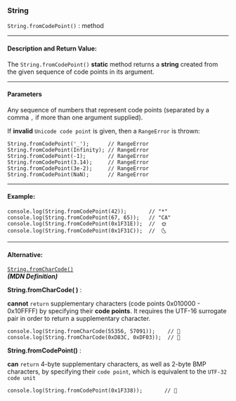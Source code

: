 ### String 

`String.fromCodePoint()` : method

___

#### Description and Return Value:

The `String.fromCodePoint()` **static** method returns a **string** created from the given sequence of code points in its argument.
___

#### Parameters

Any sequence of numbers that represent code points (separated by a comma `,` if more than one argument supplied).

If **invalid** `Unicode code point` is given, then a `RangeError` is thrown:

```
String.fromCodePoint('_');      // RangeError
String.fromCodePoint(Infinity); // RangeError
String.fromCodePoint(-1);       // RangeError
String.fromCodePoint(3.14);     // RangeError
String.fromCodePoint(3e-2);     // RangeError
String.fromCodePoint(NaN);      // RangeError
```
___

#### Example:

```
console.log(String.fromCodePoint(42));       // "*"
console.log(String.fromCodePoint(67, 65));   // "CA"
console.log(String.fromCodePoint(0x1F31E));  //  🌞
console.log(String.fromCodePoint(0x1F31C));  //  🌜
```

___

#### Alternative:

[`String.fromCharCode()`](/string/str-from-char.md)
<br>
***(MDN Definition)***

**String.fromCharCode( )** :

**cannot** `return` supplementary characters (code points 0x010000 - 0x10FFFF) by specifying their **code points**. It requires the UTF-16 surrogate pair in order to return a supplementary character.

```
console.log(String.fromCharCode(55356, 57091));    // 🌃
console.log(String.fromCharCode(0xD83C, 0xDF03));  // 🌃
```

**String.fromCodePoint()** :

**can** `return` 4-byte supplementary characters, as well as 2-byte BMP characters, by specifying their `code point`, which is equivalent to the `UTF-32 code unit`

```
console.log(String.fromCodePoint(0x1F338));       // 🌸
```


